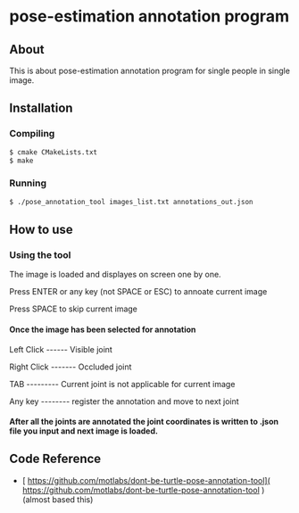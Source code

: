 # pose-estimation annotation program

## About
This is about pose-estimation annotation program for single people in single image.

## Installation

### Compiling
```bash
$ cmake CMakeLists.txt
$ make
```

### Running

```bash
$ ./pose_annotation_tool images_list.txt annotations_out.json
```

## How to use


### Using the tool
The image is loaded and displayes on screen one by one.

Press ENTER or any key (not SPACE or ESC) to annoate current image

Press SPACE to skip current image


#### Once the image has been selected for annotation

Left Click ------  Visible joint

Right Click ------- Occluded joint

TAB --------- Current joint is not applicable for current image

Any key -------- register the annotation and move to next joint

#### After all the joints are annotated the joint coordinates is written to .json file you input and next image is loaded.


## Code Reference
- [ https://github.com/motlabs/dont-be-turtle-pose-annotation-tool]( https://github.com/motlabs/dont-be-turtle-pose-annotation-tool ) (almost based this)
